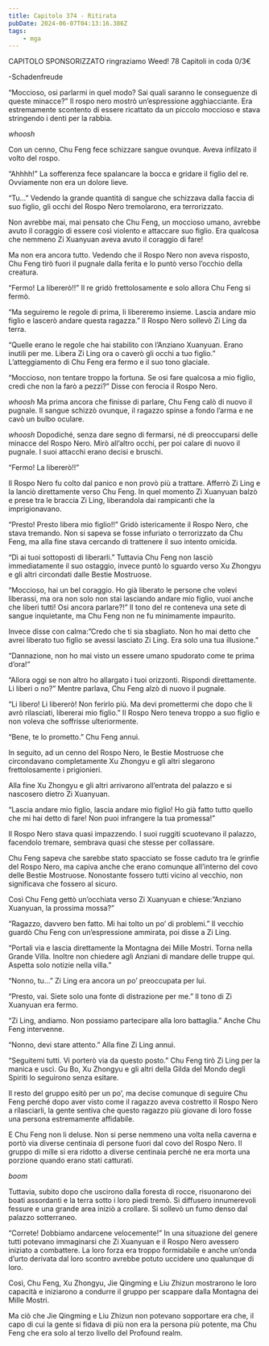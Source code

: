 ```yaml
---
title: Capitolo 374 - Ritirata
pubDate: 2024-06-07T04:13:16.386Z
tags:
    - mga
---
```

                
CAPITOLO SPONSORIZZATO ringraziamo Weed!
78 Capitoli in coda 0/3€


-Schadenfreude


“Moccioso, osi parlarmi in quel modo? Sai quali saranno le conseguenze di queste minacce?” Il rospo nero mostrò un’espressione agghiacciante. Era estremamente scontento di essere ricattato da un piccolo moccioso e stava stringendo i denti per la rabbia.


*whoosh*


Con un cenno, Chu Feng fece schizzare sangue ovunque. Aveva infilzato il volto del rospo.


“Ahhhh!” La sofferenza fece spalancare la bocca e gridare il figlio del re. Ovviamente non era un dolore lieve.


“Tu…” Vedendo la grande quantità di sangue che schizzava dalla faccia di suo figlio, gli occhi del Rospo Nero tremolarono, era terrorizzato.


Non avrebbe mai, mai pensato che Chu Feng, un moccioso umano, avrebbe avuto il coraggio di essere così violento e attaccare suo figlio. Era qualcosa che nemmeno Zi Xuanyuan aveva avuto il coraggio di fare!


Ma non era ancora tutto. Vedendo che il Rospo Nero non aveva risposto, Chu Feng tirò fuori il pugnale dalla ferita e lo puntò verso l’occhio della creatura.


“Fermo! La libererò!!” Il re gridò frettolosamente e solo allora Chu Feng si fermò.


“Ma seguiremo le regole di prima, li libereremo insieme. Lascia andare mio figlio e lascerò andare questa ragazza.” Il Rospo Nero sollevò Zi Ling da terra.


“Quelle erano le regole che hai stabilito con l’Anziano Xuanyuan. Erano inutili per me. Libera Zi Ling ora o caverò gli occhi a tuo figlio.” L’atteggiamento di Chu Feng era fermo e il suo tono glaciale.


“Moccioso, non tentare troppo la fortuna. Se osi fare qualcosa a mio figlio, credi che non la farò a pezzi?” Disse con ferocia il Rospo Nero.


*whoosh* Ma prima ancora che finisse di parlare, Chu Feng calò di nuovo il pugnale. Il sangue schizzò ovunque, il ragazzo spinse a fondo l’arma e ne cavò un bulbo oculare.


*whoosh* Dopodiché, senza dare segno di fermarsi, né di preoccuparsi delle minacce del Rospo Nero. Mirò all’altro occhi, per poi calare di nuovo il pugnale. I suoi attacchi erano decisi e bruschi.


“Fermo! La libererò!!”


Il Rospo Nero fu colto dal panico e non provò più a trattare. Afferrò Zi Ling e la lanciò direttamente verso Chu Feng. In quel momento Zi Xuanyuan balzò e prese tra le braccia Zi Ling, liberandola dai rampicanti che la imprigionavano.


“Presto! Presto libera mio figlio!!” Gridò istericamente il Rospo Nero, che stava tremando. Non si sapeva se fosse infuriato o terrorizzato da Chu Feng, ma alla fine stava cercando di trattenere il suo intento omicida.


“Dì ai tuoi sottoposti di liberarli.” Tuttavia Chu Feng non lasciò immediatamente il suo ostaggio, invece puntò lo sguardo verso Xu Zhongyu e gli altri circondati dalle Bestie Mostruose.


“Moccioso, hai un bel coraggio. Ho già liberato le persone che volevi liberassi, ma ora non solo non stai lasciando andare mio figlio, vuoi anche che liberi tutti! Osi ancora parlare?!” Il tono del re conteneva una sete di sangue inquietante, ma Chu Feng non ne fu minimamente impaurito.


Invece disse con calma:”Credo che ti sia sbagliato. Non ho mai detto che avrei liberato tuo figlio se avessi lasciato Zi Ling. Era solo una tua illusione.”


“Dannazione, non ho mai visto un essere umano spudorato come te prima d’ora!”


“Allora oggi se non altro ho allargato i tuoi orizzonti. Rispondi direttamente. Li liberi o no?” Mentre parlava, Chu Feng alzò di nuovo il pugnale.


“Li libero! Li libererò! Non ferirlo più. Ma devi promettermi che dopo che li avrò rilasciati, libererai mio figlio.” Il Rospo Nero teneva troppo a suo figlio e non voleva che soffrisse ulteriormente.


“Bene, te lo prometto.” Chu Feng annuì.


In seguito, ad un cenno del Rospo Nero, le Bestie Mostruose che circondavano completamente Xu Zhongyu e gli altri slegarono frettolosamente i prigionieri.


Alla fine Xu Zhongyu e gli altri arrivarono all’entrata del palazzo e si nascosero dietro Zi Xuanyuan.


“Lascia andare mio figlio, lascia andare mio figlio! Ho già fatto tutto quello che mi hai detto di fare! Non puoi infrangere la tua promessa!”


Il Rospo Nero stava quasi impazzendo. I suoi ruggiti scuotevano il palazzo, facendolo tremare, sembrava quasi che stesse per collassare.


Chu Feng sapeva che sarebbe stato spacciato se fosse caduto tra le grinfie del Rospo Nero, ma capiva anche che erano comunque all’interno del covo delle Bestie Mostruose. Nonostante fossero tutti vicino al vecchio, non significava che fossero al sicuro.


Così Chu Feng gettò un’occhiata verso Zi Xuanyuan e chiese:”Anziano Xuanyuan, la prossima mossa?”


“Ragazzo, davvero ben fatto. Mi hai tolto un po’ di problemi.” Il vecchio guardò Chu Feng con un’espressione ammirata, poi disse a Zi Ling.


“Portali via e lascia direttamente la Montagna dei Mille Mostri. Torna nella Grande Villa. Inoltre non chiedere agli Anziani di mandare delle truppe qui. Aspetta solo notizie nella villa.”


“Nonno, tu…” Zi Ling era ancora un po’ preoccupata per lui.


“Presto, vai. Siete solo una fonte di distrazione per me.” Il tono di Zi Xuanyuan era fermo.


“Zi Ling, andiamo. Non possiamo partecipare alla loro battaglia.” Anche Chu Feng intervenne.


“Nonno, devi stare attento.” Alla fine Zi Ling annuì.


“Seguitemi tutti. Vi porterò via da questo posto.” Chu Feng tirò Zi Ling per la manica e uscì. Gu Bo, Xu Zhongyu e gli altri della Gilda del Mondo degli Spiriti lo seguirono senza esitare.


Il resto del gruppo esitò per un po’, ma decise comunque di seguire Chu Feng perché dopo aver visto come il ragazzo aveva costretto il Rospo Nero a rilasciarli, la gente sentiva che questo ragazzo più giovane di loro fosse una persona estremamente affidabile.


E Chu Feng non li deluse. Non si perse nemmeno una volta nella caverna e portò via diverse centinaia di persone fuori dal covo del Rospo Nero. Il gruppo di mille si era ridotto a diverse centinaia perché ne era morta una porzione quando erano stati catturati.


*boom*


Tuttavia, subito dopo che uscirono dalla foresta di rocce, risuonarono dei boati assordanti e la terra sotto i loro piedi tremò. Si diffusero innumerevoli fessure e una grande area iniziò a crollare. Si sollevò un fumo denso dal palazzo sotterraneo.


“Correte! Dobbiamo andarcene velocemente!” In una situazione del genere tutti potevano immaginarsi che Zi Xuanyuan e il Rospo Nero avessero iniziato a combattere. La loro forza era troppo formidabile e anche un’onda d’urto derivata dal loro scontro avrebbe potuto uccidere uno qualunque di loro.


Così, Chu Feng, Xu Zhongyu, Jie Qingming e Liu Zhizun mostrarono le loro capacità e iniziarono a condurre il gruppo per scappare dalla Montagna dei Mille Mostri.


Ma ciò che Jie Qingming e Liu Zhizun non potevano sopportare era che, il capo di cui la gente si fidava di più non era la persona più potente, ma Chu Feng che era solo al terzo livello del Profound realm.



